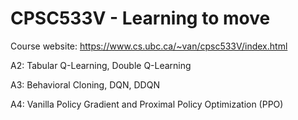 # CPSC533V - Learning to move

Course website: https://www.cs.ubc.ca/~van/cpsc533V/index.html 

A2: Tabular Q-Learning, Double Q-Learning 

A3: Behavioral Cloning, DQN, DDQN

A4: Vanilla Policy Gradient and Proximal Policy Optimization (PPO)
